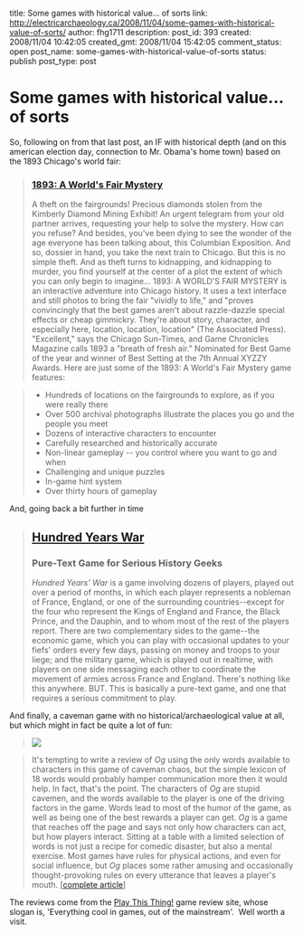 title: Some games with historical value... of sorts
link: http://electricarchaeology.ca/2008/11/04/some-games-with-historical-value-of-sorts/
author: fhg1711
description: 
post_id: 393
created: 2008/11/04 10:42:05
created_gmt: 2008/11/04 15:42:05
comment_status: open
post_name: some-games-with-historical-value-of-sorts
status: publish
post_type: post

# Some games with historical value... of sorts

So, following on from that last post, an IF with historical depth (and on this american election day, connection to Mr. Obama's home town) based on the 1893 Chicago's world fair: 

> ### [1893: A World's Fair Mystery](http://www.illuminatedlantern.com/if/games/1893/about_the_game/)
> 
> A theft on the fairgrounds! Precious diamonds stolen from the Kimberly Diamond Mining Exhibit! An urgent telegram from your old partner arrives, requesting your help to solve the mystery. How can you refuse? And besides, you've been dying to see the wonder of the age everyone has been talking about, this Columbian Exposition. And so, dossier in hand, you take the next train to Chicago. But this is no simple theft. And as theft turns to kidnapping, and kidnapping to murder, you find yourself at the center of a plot the extent of which you can only begin to imagine... 1893: A WORLD'S FAIR MYSTERY is an interactive adventure into Chicago history. It uses a text interface and still photos to bring the fair "vividly to life," and "proves convincingly that the best games aren't about razzle-dazzle special effects or cheap gimmickry. They're about story, character, and especially here, location, location, location" (The Associated Press). "Excellent," says the Chicago Sun-Times, and Game Chronicles Magazine calls 1893 a "breath of fresh air." Nominated for Best Game of the year and winner of Best Setting at the 7th Annual XYZZY Awards. Here are just some of the 1893: A World's Fair Mystery game features:

>   * Hundreds of locations on the fairgrounds to explore, as if you were really there
>   * Over 500 archival photographs illustrate the places you go and the people you meet
>   * Dozens of interactive characters to encounter
>   * Carefully researched and historically accurate
>   * Non-linear gameplay -- you control where you want to go and when
>   * Challenging and unique puzzles
>   * In-game hint system
>   * Over thirty hours of gameplay

And, going back a bit further in time 

> ## [Hundred Years War](http://playthisthing.com/hundred-years-war)
> 
> ### Pure-Text Game for Serious History Geeks
> 
> _Hundred Years' War_ is a game involving dozens of players, played out over a period of months, in which each player represents a nobleman of France, England, or one of the surrounding countries--except for the four who represent the Kings of England and France, the Black Prince, and the Dauphin, and to whom most of the rest of the players report. There are two complementary sides to the game--the economic game, which you can play with occasional updates to your fiefs' orders every few days, passing on money and troops to your liege; and the military game, which is played out in realtime, with players on one side messaging each other to coordinate the movement of armies across France and England. There's nothing like this anywhere. BUT. This is basically a pure-text game, and one that requires a serious commitment to play.

And finally, a caveman game with no historical/archaeological value at all, but which might in fact be quite a lot of fun: 

> ![](http://playthisthing.com/files/gamenodeimages/og_lg.jpg)

> It's tempting to write a review of _Og_ using the only words available to characters in this game of caveman chaos, but the simple lexicon of 18 words would probably hamper communication more then it would help. In fact, that's the point. The characters of _Og_ are stupid cavemen, and the words available to the player is one of the driving factors in the game. Words lead to most of the humor of the game, as well as being one of the best rewards a player can get. _Og_ is a game that reaches off the page and says not only how characters can act, but how players interact. Sitting at a table with a limited selection of words is not just a recipe for comedic disaster, but also a mental exercise. Most games have rules for physical actions, and even for social influence, but _Og_ places some rather amusing and occasionally thought-provoking rules on every utterance that leaves a player's mouth. [[complete article](http://playthisthing.com/og)]

The reviews come from the [Play This Thing!](http://playthisthing.com/) game review site, whose slogan is, 'Everything cool in games, out of the mainstream'.  Well worth a visit.
